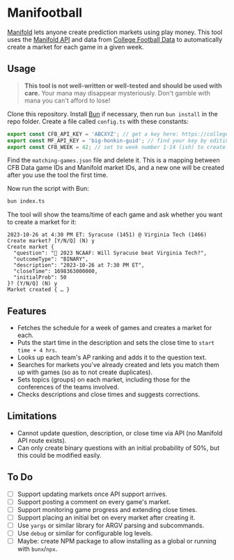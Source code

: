 # Manifootball

[Manifold](https://manifold.markets) lets anyone create prediction markets using play money. This tool uses the [Manifold API](https://docs.manifold.markets/api) and data from [College Football Data](https://collegefootballdata.com) to automatically create a market for each game in a given week.

## Usage

> **This tool is not well-written or well-tested and should be used with care.**
> Your mana may disappear mysteriously. Don't gamble with mana you can't afford to lose!

Clone this repository. Install [Bun](https://bun.sh) if necessary, then run `bun install` in the repo folder. Create a file called `config.ts` with these constants:

```ts
export const CFB_API_KEY = 'ABCXYZ'; // get a key here: https://collegefootballdata.com/key
export const MF_API_KEY = 'big-honkin-guid'; // find your key by editing your Manifold user profile
export const CFB_WEEK = 42; // set to week number 1-14 (ish) to create games for
```

Find the `matching-games.json` file and delete it. This is a mapping between CFB Data game IDs and Manifold market IDs, and a new one will be created after you use the tool the first time.

Now run the script with Bun:

```sh
bun index.ts
```

The tool will show the teams/time of each game and ask whether you want to create a market for it:

```
2023-10-26 at 4:30 PM ET: Syracuse (1451) @ Virginia Tech (1466)
Create market? [Y/N/Q] (N) y
Create market {
  "question": "🏈 2023 NCAAF: Will Syracuse beat Virginia Tech?",
  "outcomeType": "BINARY",
  "description": "2023-10-26 at 7:30 PM ET",
  "closeTime": 1698363000000,
  "initialProb": 50
}? [Y/N/Q] (N) y
Market created { … }
```

## Features

- Fetches the schedule for a week of games and creates a market for each.
- Puts the start time in the description and sets the close time to `start time + 4 hrs`.
- Looks up each team's AP ranking and adds it to the question text.
- Searches for markets you've already created and lets you match them up with games (so as to not create duplicates).
- Sets topics (groups) on each market, including those for the conferences of the teams involved.
- Checks descriptions and close times and suggests corrections.

## Limitations

- Cannot update question, description, or close time via API (no Manifold API route exists).
- Can only create binary questions with an initial probability of 50%, but this could be modified easily.

## To Do

- [ ] Support updating markets once API support arrives.
- [ ] Support posting a comment on every game's market.
- [ ] Support monitoring game progress and extending close times.
- [ ] Support placing an initial bet on every market after creating it.
- [ ] Use `yargs` or similar library for ARGV parsing and subcommands.
- [ ] Use `debug` or similar for configurable log levels.
- [ ] Maybe: create NPM package to allow installing as a global or running with `bunx`/`npx`.
